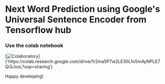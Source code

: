 
# Next Word Prediction using Google's Universal Sentence Encoder from Tensorflow hub

### Use the colab notebook

[![Colaboratory]('https://miro.medium.com/max/794/0*-A2EuXISxLf61jUu.jpg')]('https://colab.research.google.com/drive/1r2ma5P7w2LE30L1o5mAyNPLE7Qi3JxoL?usp=sharing')


Happy developing!